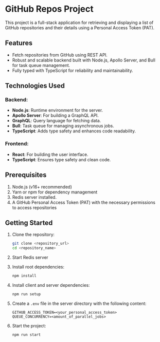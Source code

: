 # GitHub Repos Project

This project is a full-stack application for retrieving and displaying a list of GitHub repositories and their details using a Personal Access Token (PAT).

## Features

- Fetch repositories from GitHub using REST API.
- Robust and scalable backend built with Node.js, Apollo Server, and Bull for task queue management.
- Fully typed with TypeScript for reliability and maintainability.

## Technologies Used

### Backend:

- **Node.js**: Runtime environment for the server.
- **Apollo Server**: For building a GraphQL API.
- **GraphQL**: Query language for fetching data.
- **Bull**: Task queue for managing asynchronous jobs.
- **TypeScript**: Adds type safety and enhances code readability.

### Frontend:

- **React**: For building the user interface.
- **TypeScript**: Ensures type safety and clean code.

## Prerequisites

1. Node.js (v16+ recommended)
2. Yarn or npm for dependency management
3. Redis server installed.
4. A GitHub Personal Access Token (PAT) with the necessary permissions to access repositories

## Getting Started

1. Clone the repository:

   ```bash
   git clone <repository_url>
   cd <repository_name>
   ```

2. Start Redis server

3. Install root dependencies:

   ```bash
   npm install
   ```

4. Install client and server dependencies:

   ```bash
   npm run setup
   ```

5. Create a `.env` file in the server directory with the following content:

   ```env
   GITHUB_ACCESS_TOKEN=<your_personal_access_token>
   QUEUE_CONCURRENCY=<amount_of_parallel_jobs>
   ```

6. Start the project:
   ```bash
   npm run start
   ```
